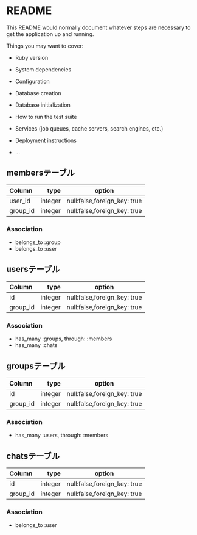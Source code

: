 # README

This README would normally document whatever steps are necessary to get the
application up and running.

Things you may want to cover:

* Ruby version

* System dependencies

* Configuration

* Database creation

* Database initialization

* How to run the test suite

* Services (job queues, cache servers, search engines, etc.)

* Deployment instructions

* ...

## membersテーブル

|Column|type|option|
|:-----------|------------:|:------------:|
|user_id|integer|null:false,foreign_key: true|
|group_id|integer|null:false,foreign_key: true|

### Association
- belongs_to :group
- belongs_to :user

## usersテーブル

|Column|type|option|
|:-----------|------------:|:------------:|
|id|integer|null:false,foreign_key: true|
|group_id|integer|null:false,foreign_key: true|

### Association
- has_many :groups, through: :members
- has_many :chats

## groupsテーブル

|Column|type|option|
|:-----------|------------:|:------------:|
|id|integer|null:false,foreign_key: true|
|group_id|integer|null:false,foreign_key: true|

### Association
- has_many :users, through: :members

## chatsテーブル

|Column|type|option|
|:-----------|------------:|:------------:|
|id|integer|null:false,foreign_key: true|
|group_id|integer|null:false,foreign_key: true|

### Association
- belongs_to :user
